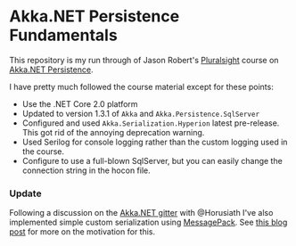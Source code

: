 # Akka.NET Persistence Fundamentals

This repository is my run through of Jason Robert's [Pluralsight](http://www.pluralsight.com) course on [Akka.NET Persistence](https://app.pluralsight.com/library/courses/akka-dotnet-persistence-fundamentals/table-of-contents).

I have pretty much followed the course material except for these points:

- Use the .NET Core 2.0 platform
- Updated to version 1.3.1 of `Akka` and `Akka.Persistence.SqlServer`
- Configured and used `Akka.Serialization.Hyperion` latest pre-release. This got rid of the annoying deprecation warning.
- Used Serilog for console logging rather than the custom logging used in the course.
- Configure to use a full-blown SqlServer, but you can easily change the connection string in the hocon file.

### Update

Following a discussion on the [Akka.NET gitter](https://gitter.im/akkadotnet/akka.net) with @Horusiath I've also implemented simple custom serialization using [MessagePack](https://github.com/neuecc/MessagePack-CSharp). See [this blog post](http://bartoszsypytkowski.com/akka-persistence-most-common-misconceptions/) for more on the motivation for this.